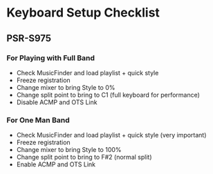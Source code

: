 # Keyboard Setup Checklist

## PSR-S975

### For Playing with Full Band

* Check MusicFinder and load playlist + quick style
* Freeze registration
* Change mixer to bring Style to 0%
* Change split point to bring to C1 (full keyboard for performance)
* Disable ACMP and OTS Link

### For One Man Band

* Check MusicFinder and load playlist + quick style (very important)
* Freeze registration
* Change mixer to bring Style to 100%
* Change split point to bring to F#2 (normal split)
* Enable ACMP and OTS Link
